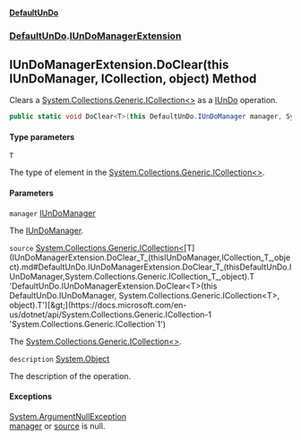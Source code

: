#### [DefaultUnDo](DefaultUnDo.md 'DefaultUnDo')
### [DefaultUnDo](DefaultUnDo.md#DefaultUnDo 'DefaultUnDo').[IUnDoManagerExtension](IUnDoManagerExtension.md 'DefaultUnDo.IUnDoManagerExtension')

## IUnDoManagerExtension.DoClear<T>(this IUnDoManager, ICollection<T>, object) Method

Clears a [System.Collections.Generic.ICollection&lt;&gt;](https://docs.microsoft.com/en-us/dotnet/api/System.Collections.Generic.ICollection-1 'System.Collections.Generic.ICollection`1') as a [IUnDo](IUnDo.md 'DefaultUnDo.IUnDo') operation.

```csharp
public static void DoClear<T>(this DefaultUnDo.IUnDoManager manager, System.Collections.Generic.ICollection<T> source, object? description=null);
```
#### Type parameters

<a name='DefaultUnDo.IUnDoManagerExtension.DoClear_T_(thisDefaultUnDo.IUnDoManager,System.Collections.Generic.ICollection_T_,object).T'></a>

`T`

The type of element in the [System.Collections.Generic.ICollection&lt;&gt;](https://docs.microsoft.com/en-us/dotnet/api/System.Collections.Generic.ICollection-1 'System.Collections.Generic.ICollection`1').
#### Parameters

<a name='DefaultUnDo.IUnDoManagerExtension.DoClear_T_(thisDefaultUnDo.IUnDoManager,System.Collections.Generic.ICollection_T_,object).manager'></a>

`manager` [IUnDoManager](IUnDoManager.md 'DefaultUnDo.IUnDoManager')

The [IUnDoManager](IUnDoManager.md 'DefaultUnDo.IUnDoManager').

<a name='DefaultUnDo.IUnDoManagerExtension.DoClear_T_(thisDefaultUnDo.IUnDoManager,System.Collections.Generic.ICollection_T_,object).source'></a>

`source` [System.Collections.Generic.ICollection&lt;](https://docs.microsoft.com/en-us/dotnet/api/System.Collections.Generic.ICollection-1 'System.Collections.Generic.ICollection`1')[T](IUnDoManagerExtension.DoClear_T_(thisIUnDoManager,ICollection_T_,object).md#DefaultUnDo.IUnDoManagerExtension.DoClear_T_(thisDefaultUnDo.IUnDoManager,System.Collections.Generic.ICollection_T_,object).T 'DefaultUnDo.IUnDoManagerExtension.DoClear<T>(this DefaultUnDo.IUnDoManager, System.Collections.Generic.ICollection<T>, object).T')[&gt;](https://docs.microsoft.com/en-us/dotnet/api/System.Collections.Generic.ICollection-1 'System.Collections.Generic.ICollection`1')

The [System.Collections.Generic.ICollection&lt;&gt;](https://docs.microsoft.com/en-us/dotnet/api/System.Collections.Generic.ICollection-1 'System.Collections.Generic.ICollection`1').

<a name='DefaultUnDo.IUnDoManagerExtension.DoClear_T_(thisDefaultUnDo.IUnDoManager,System.Collections.Generic.ICollection_T_,object).description'></a>

`description` [System.Object](https://docs.microsoft.com/en-us/dotnet/api/System.Object 'System.Object')

The description of the operation.

#### Exceptions

[System.ArgumentNullException](https://docs.microsoft.com/en-us/dotnet/api/System.ArgumentNullException 'System.ArgumentNullException')  
[manager](IUnDoManagerExtension.DoClear_T_(thisIUnDoManager,ICollection_T_,object).md#DefaultUnDo.IUnDoManagerExtension.DoClear_T_(thisDefaultUnDo.IUnDoManager,System.Collections.Generic.ICollection_T_,object).manager 'DefaultUnDo.IUnDoManagerExtension.DoClear<T>(this DefaultUnDo.IUnDoManager, System.Collections.Generic.ICollection<T>, object).manager') or [source](IUnDoManagerExtension.DoClear_T_(thisIUnDoManager,ICollection_T_,object).md#DefaultUnDo.IUnDoManagerExtension.DoClear_T_(thisDefaultUnDo.IUnDoManager,System.Collections.Generic.ICollection_T_,object).source 'DefaultUnDo.IUnDoManagerExtension.DoClear<T>(this DefaultUnDo.IUnDoManager, System.Collections.Generic.ICollection<T>, object).source') is null.